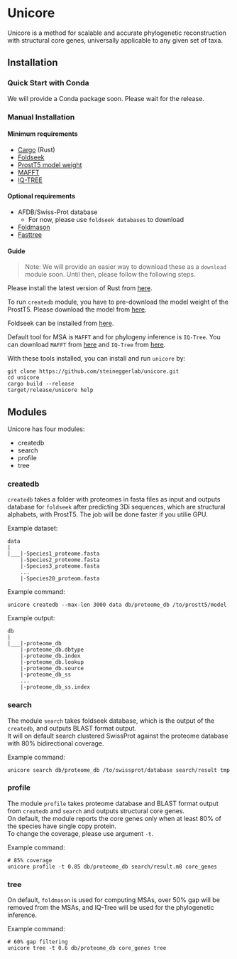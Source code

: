 # Unicore
Unicore is a method for scalable and accurate phylogenetic reconstruction with structural core genes, universally applicable to any given set of taxa.

## Installation
### Quick Start with Conda
We will provide a Conda package soon. Please wait for the release.

### Manual Installation
#### Minimum requirements
* [Cargo](https://www.rust-lang.org/tools/install) (Rust)
* [Foldseek](https://foldseek.com)
* [ProstT5 model weight](https://huggingface.co/Rostlab/ProstT5)
* [MAFFT](https://mafft.cbrc.jp/alignment/software/)
* [IQ-TREE](http://www.iqtree.org/)

#### Optional requirements
* AFDB/Swiss-Prot database
  * For now, please use `foldseek databases` to download
* [Foldmason](https://foldmason.foldseek.com)
* [Fasttree](http://www.microbesonline.org/fasttree/)

#### Guide
> Note: We will provide an easier way to download these as a `download` module soon.
> Until then, please follow the following steps.

Please install the latest version of Rust from [here](https://www.rust-lang.org/tools/install).

To run `createdb` module, you have to pre-download the model weight of the ProstT5.
Please download the model from [here](https://huggingface.co/Rostlab/ProstT5).

Foldseek can be installed from [here](https://foldseek.com).

Default tool for MSA is `MAFFT` and for phylogeny inference is `IQ-Tree`.
You can download `MAFFT` from [here](https://mafft.cbrc.jp/alignment/software/) and `IQ-Tree` from [here](http://www.iqtree.org/).

With these tools installed, you can install and run `unicore` by:
```
git clone https://github.com/steineggerlab/unicore.git
cd unicore
cargo build --release
target/release/unicore help
```

## Modules
Unicore has four modules:
* createdb
* search
* profile
* tree
### createdb
`createdb` takes a folder with proteomes in fasta files as input and outputs database for `foldseek` after predicting 3Di sequences, which are structural alphabets, with ProstT5. The job will be done faster if you utilie GPU.

Example dataset:
```
data
|
|___|-Species1_proteome.fasta
    |-Species2_proteome.fasta
    |-Species3_proteome.fasta
    ...
    |-Species20_proteom.fasta

```
Example command:
```
unicore createdb --max-len 3000 data db/proteome_db /to/prostt5/model
```
Example output:
```
db
|
|___|-proteome_db
    |-proteome_db.dbtype
    |-proteome_db.index
    |-proteome_db.lookup
    |-proteome_db.source
    |-proteome_db_ss
    ...
    |-proteome_db_ss.index
```
### search
The module `search` takes foldseek database, which is the output of the `createdb`, and outputs BLAST format output.\
It will on default search clustered SwissProt against the proteome database with 80% bidirectional coverage.

Example command:
```
unicore search db/proteome_db /to/swissprot/database search/result tmp
```
### profile
The module `profile` takes proteome database and BLAST format output from `createdb` and `search` and outputs structural core genes.\
On default, the module reports the core genes only when at least 80% of the species have single copy protein.\
To change the coverage, please use argument `-t`.

Example command:
```
# 85% coverage
unicore profile -t 0.85 db/proteome_db search/result.m8 core_genes
```
### tree
On default, `foldmason` is used for computing MSAs, over 50% gap will be removed from the MSAs, and IQ-Tree will be used for the phylogenetic inference.

Example command:
```
# 60% gap filtering
unicore tree -t 0.6 db/proteome_db core_genes tree
```